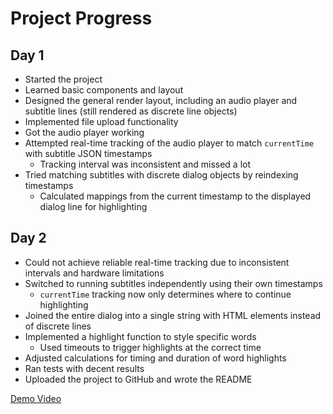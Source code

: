 
# Project Progress  

## Day 1  
- Started the project  
- Learned basic components and layout  
- Designed the general render layout, including an audio player and subtitle lines (still rendered as discrete line objects)  
- Implemented file upload functionality  
- Got the audio player working  
- Attempted real-time tracking of the audio player to match `currentTime` with subtitle JSON timestamps  
  - Tracking interval was inconsistent and missed a lot  
- Tried matching subtitles with discrete dialog objects by reindexing timestamps  
  - Calculated mappings from the current timestamp to the displayed dialog line for highlighting  

## Day 2  
- Could not achieve reliable real-time tracking due to inconsistent intervals and hardware limitations  
- Switched to running subtitles independently using their own timestamps  
  - `currentTime` tracking now only determines where to continue highlighting  
- Joined the entire dialog into a single string with HTML elements instead of discrete lines  
- Implemented a highlight function to style specific words  
  - Used timeouts to trigger highlights at the correct time  
- Adjusted calculations for timing and duration of word highlights  
- Ran tests with decent results  
- Uploaded the project to GitHub and wrote the README  

[Demo Video](https://youtu.be/JxYszUOaXmU)  
